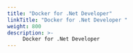 ```yaml
---
title: "Docker for .Net Developer"
linkTitle: "Docker for .Net Developer "
weight: 800
description: >-
     Docker for .Net Developer
---
```


